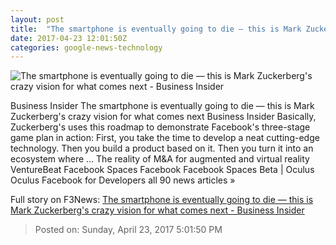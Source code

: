 ```yaml
---
layout: post
title:  "The smartphone is eventually going to die — this is Mark Zuckerberg's crazy vision for what comes next - Business Insider"
date: 2017-04-23 12:01:50Z
categories: google-news-technology
---
```


![The smartphone is eventually going to die — this is Mark Zuckerberg's crazy vision for what comes next - Business Insider](http://static3.businessinsider.com/image/58923b29475752f76d8b4e80-1190-625/the-smartphone-is-eventually-going-to-die--this-is-mark-zuckerbergs-crazy-vision-for-what-comes-next.jpg)

Business Insider The smartphone is eventually going to die — this is Mark Zuckerberg's crazy vision for what comes next Business Insider Basically, Zuckerberg's uses this roadmap to demonstrate Facebook's three-stage game plan in action: First, you take the time to develop a neat cutting-edge technology. Then you build a product based on it. Then you turn it into an ecosystem where ... The reality of M&A for augmented and virtual reality VentureBeat Facebook Spaces Facebook Facebook Spaces Beta | Oculus Oculus Facebook for Developers all 90 news articles »


Full story on F3News: [The smartphone is eventually going to die — this is Mark Zuckerberg's crazy vision for what comes next - Business Insider](http://www.f3nws.com/n/rYrShF)

> Posted on: Sunday, April 23, 2017 5:01:50 PM
